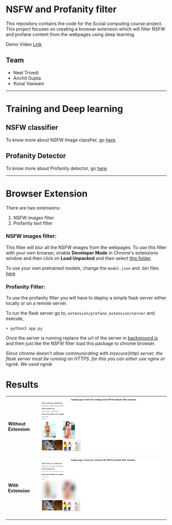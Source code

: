 # NSFW and Profanity filter

This repository contains the code for the Scoial computing course project. This project focuses on creating a browser extension which will filter NSFW and profane content from the webpages using deep learning.

Demo Video [Link](https://www.youtube.com/watch?v=RL2RHBe13VU) 

## Team

- Neel Trivedi
- Anchit Gupta
- Kunal Vaswani

<hr/>


# Training and Deep learning

## NSFW classifier

To know more about NSFW Image classfier, go [here](NSFW_classifier).

## Profanity Detector

To know more about Profanity detector, go [here](Profanity_detector).

<hr/>

# Browser Extension

There are two extensions:

1. NSFW images filter
2. Profanity text filter

### NSFW images filter:

This filter will blur all the NSFW images from the webpages. To use this filter with your own browser, enable <b>Developer Mode</b> in Chrome's extensions window and then click on <b>Load Unpacked</b> and then select [this folder](extension/NSFW_extension).

To use your own pretrained models, change the `model.json` and .bin files [here](extension/NSFW_extension/models/)

### Profanity Filter:

To use the profanity filter you will have to deploy a simple flask server either locally or on a remote server.

To run the flask server go to, `extension/profane_extension/server` and execute,

```
> python3 app.py
```

Once the server is running replace the url of the server in [background.js](extension/profane_extension/extension/background.js) and then just like the NSFW filter load this package to chrome browser.

<i>Since chrome doesn't allow communicating with insecure(http) server, the flask server must be running on HTTPS. for this you can either use nginx or ngrok. We used ngrok</i>

# Results

<table>
<tr>
    <td><b>Without
    Extension</b></td>
    <td><img src = "./static/without_extension.png"/></td>
</tr>
<tr>
      <td><b>With
      Extension</b></td>
    <td><img src = "./static/with_extension.png"/></td>
</tr>

</table>
